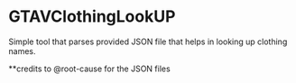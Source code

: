 # GTAVClothingLookUP
Simple tool that parses provided JSON file that helps in looking up clothing names.


**credits to @root-cause for the JSON files
